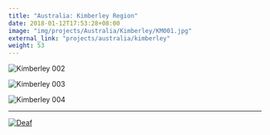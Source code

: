 ```yaml
---
title: "Australia: Kimberley Region"
date: 2018-01-12T17:53:28+08:00
image: "img/projects/Australia/Kimberley/KM001.jpg"
external_link: "projects/australia/kimberley"
weight: 53
---
```


![Kimberley 002](img/projects/Australia/Kimberley/KM002.jpg)

![Kimberley 003](img/projects/Australia/Kimberley/KM003.jpg)

![Kimberley 004](img/projects/Australia/Kimberley/KM004.jpg)


***

[![Deaf](img/projects/Australia/Kimberley/CMI-deaf.png)](http://creation.com/fossil-insect-ears)

